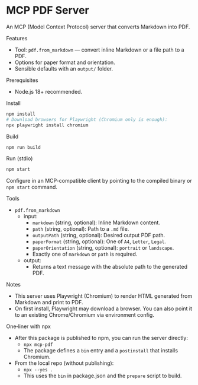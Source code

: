 MCP PDF Server
===============

An MCP (Model Context Protocol) server that converts Markdown into PDF.

Features
- Tool: `pdf.from_markdown` — convert inline Markdown or a file path to a PDF.
- Options for paper format and orientation.
- Sensible defaults with an `output/` folder.

Prerequisites
- Node.js 18+ recommended.

Install
```sh
npm install
# Download browsers for Playwright (Chromium only is enough):
npx playwright install chromium
```

Build
```sh
npm run build
```

Run (stdio)
```sh
npm start
```

Configure in an MCP-compatible client by pointing to the compiled binary or `npm start` command.

Tools
- `pdf.from_markdown`
  - input:
    - `markdown` (string, optional): Inline Markdown content.
    - `path` (string, optional): Path to a `.md` file.
    - `outputPath` (string, optional): Desired output PDF path.
    - `paperFormat` (string, optional): One of `A4`, `Letter`, `Legal`.
    - `paperOrientation` (string, optional): `portrait` or `landscape`.
    - Exactly one of `markdown` or `path` is required.
  - output:
    - Returns a text message with the absolute path to the generated PDF.

Notes
- This server uses Playwright (Chromium) to render HTML generated from Markdown and print to PDF.
- On first install, Playwright may download a browser. You can also point it to an existing Chrome/Chromium via environment config.

One‑liner with npx
- After this package is published to npm, you can run the server directly:
  - `npx mcp-pdf`
  - The package defines a `bin` entry and a `postinstall` that installs Chromium.
- From the local repo (without publishing):
  - `npx --yes .`
  - This uses the `bin` in package.json and the `prepare` script to build.
